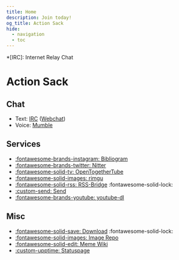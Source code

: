 ```yaml
---
title: Home
description: Join today!
og_title: Action Sack
hide:
  - navigation
  - toc
---
```


<!-- Abbreviations -->
*[IRC]: Internet Relay Chat

# Action Sack

## Chat

* Text: [IRC](ircs://chat.actionsack.com:6697/#thesack)
    ([Webchat](https://webchat.actionsack.com))
* Voice: [Mumble](mumble://chat.actionsack.com:64738?title=Root&version=1.2.0)

## Services

* [:fontawesome-brands-instagram: Bibliogram](https://bib.actionsack.com)
* [:fontawesome-brands-twitter: Nitter](https://nitter.actionsack.com)
* [:fontawesome-solid-tv: OpenTogetherTube](https://ott.actionsack.com)
* [:fontawesome-solid-images: rimgu](https://i.actionsack.com)
* [:fontawesome-solid-rss: RSS-Bridge](https://rss.actionsack.com) :fontawesome-solid-lock:
* [:custom-send: Send](https://send.actionsack.com)
* [:fontawesome-brands-youtube: youtube-dl](https://ytdl.actionsack.com)

## Misc

* [:fontawesome-solid-save: Download](https://dl.actionsack.com) :fontawesome-solid-lock:
* [:fontawesome-solid-images: Image Repo](https://p.actionsack.com)
* [:fontawesome-solid-edit: Meme Wiki](https://srsbznz.actionsack.com)
* [:custom-upptime: Statuspage](https://status.actionsack.com)
